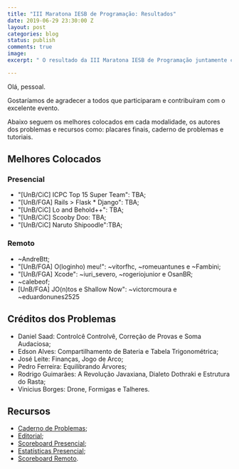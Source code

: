 ```yaml
---
title: "III Maratona IESB de Programação: Resultados"
date: 2019-06-29 23:30:00 Z
layout: post
categories: blog
status: publish
comments: true
image:
excerpt: " O resultado da III Maratona IESB de Programação juntamente com outros recursos estão disponíveis."

---
```

Olá, pessoal.

Gostaríamos de agradecer a todos que participaram e contribuíram com o excelente evento.

Abaixo seguem os melhores colocados em cada modalidade, os autores dos problemas e recursos como: placares finais, caderno de problemas e tutoriais.

## Melhores Colocados

### Presencial

- "[UnB/CiC] ICPC Top 15 Super Team": TBA;
- "[UnB/FGA] Rails > Flask * Django": TBA; 
- "[UnB/CiC] Lo and Behold++": TBA;
- "[UnB/CiC] Scooby Doo: TBA;
- "[UnB/CiC] Naruto Shipoodle":TBA;

### Remoto

- ~AndreBtt;
- "[UnB/FGA] O(loginho) meu!":  ~vitorfhc, ~romeuantunes e ~Fambini;
- "[UnB/FGA] Xcode":  ~iuri_severo, ~rogeriojunior e OsanBR;
- ~calebeof;
- [UnB/FGA] JO(n)tos e Shallow Now":  ~victorcmoura e ~eduardonunes2525

## Créditos dos Problemas

- Daniel Saad: Controlcê Controlvê, Correção de Provas e Soma Audaciosa;
- Edson Alves: Compartilhamento de Bateria e Tabela Trigonométrica;
- José Leite: Finanças, Jogo de Arco;
- Pedro Ferreira: Equilibrando Árvores;
- Rodrigo Guimarães: A Revolução Javaxiana, Dialeto Dothraki e Estrutura do Rasta; 
- Vinicius Borges: Drone, Formigas e Talheres.


## Recursos 

- [Caderno de Problemas]({{site.url}}/assets/3-mdp-iesb/Maratona.pdf);
- [Editorial]({{site.url}}/assets/3-mdp-iesb/Tutoriais.pdf);
- [Scoreboard Presencial]({{site.url}}/assets/3-mdp-iesb/scoreboard.pdf); 
- [Estatísticas Presencial]({{site.url}}/assets/3-mdp-iesb/statistics.pdf); 
- [Scoreboard Remoto]({{site.url}}/assets/3-mdp-iesb/scoreboard-cf.pdf).